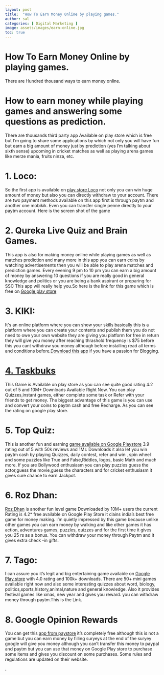 ```yaml
---
layout: post
title:  "How To Earn Money Online by playing games."
author: sal
categories: [ Digital Marketing ]
image: assets/images/earn-online.jpg
toc: true
---
```


# How To Earn Money Online by playing games.
There are Hundred thousand ways to earn money online.

# How to earn money while playing games and answering some questions as prediction.

There are thousands third party app Available on play store which is free but I’m going to share some applications by which not only you will have fun but earn a big amount of money just by prediction (yes I’m talking about sixth sense) upcoming in cricket matches as well as playing arena games like merze mania, fruits ninza, etc.


# 1. Loco:
So the first app is available on [play store Loco](https://play.google.com/store/apps/details?id=com.showtimeapp) not only you can win huge amount of money but also you can directly withdraw to your account. There are two payment methods available on this app first is through paytm and another one mobikik. Even you can transfer single penne directly to your paytm account. Here is the screen shot of the game


# 2. Qureka Live Quiz and Brain Games.

This app is also for making money online while playing games as well as matches prediction and many more in this app you can earn coins by watching advertisements then you will be able to play arena matches and prediction games. Every evening 9 pm to 10 pm you can earn a big amount of money by answering 10 questions if you are really good in general knowledge and politics or you are being a bank aspirant or preparing for SSC This app will really help you.So here is the link for this game which is free on [Google play store](https://play.google.com/store/apps/details?id=qureka.live.game.show)


# 3. KIKI:

It's an online platform where you can show your skills basically this is a platform where you can create your contents and publish them you do not need to owe your own website they are giving you platform for free in return they will give you money after reaching thrashold frequency is $75 before this you cant withdraw you money although before installing read all terms and conditions before.[Download this app](https://play.google.com/store/apps/details?id=com.kikitime.app) if you have a passion for Blogging.


# [4. Taskbuks](https://play.google.com/store/apps/details?id=com.taskbucks.taskbucks)


This Game is Available on play store as you can see quite good rating 4.2 out of 5 and 10M+ Downloads Available Right Now. You can play Quizzes,instant games, either complete some task or Refer with your friends to get money. The biggest advantage of this game is you can use and convert your coins to paytm cash and free Recharge. As you can see the rating on google play store.


# 5. Top Quiz:

This is another fun and earning [game available on Google Playstore](https://play.google.com/store/apps/details?id=com.brainnr.trivia) 3.9 rating out of 5 with 50k reviews and 1M± Downloads it also let you win paytm cash by playing Quizzes, daily contest, refer and win , spin wheel and some puzzles like True and False,Riddles, logos, basic Math and much more. If you are Bollywood enthusiasm you can play puzzles guess the actor,guess the movie,guess the characters and for cricket enthusiasm it gives sure chance to earn Jackpot.

# 6. Roz Dhan:

[Roz Dhan](https://play.google.com/store/apps/details?id=videos.share.rozdhan) is another fun level game Downloaded by 10M+ users the current Rating is 4.2* free available on Google Play Store it clains india’s best free game for money making. I’m quietly impressed by this game because unlike other games you can earn money by walking and like other games it has action, adventures games, puzzles, quizzes and for the first time it gives you 25 rs as a bonus. You can withdraw your money through Paytm and it gives extra check -in gifts.

# 7. Tago:
I can assure you it’s legit and big entertaining game available on [Google Play store](https://play.google.com/store/apps/details?id=com.sgiggle.production) with 4.0 rating and 100k+ downloads. There are 50+ mini games available right now and also some interesting quizzes about word, biology, politics,sports,history,animal,nature and general knowledge. Also it provides festival games like xmas, new year and gives you reward. you can withdraw money through paytm.This is the Link.

# 8. Google Opinion Rewards
You can get this [app from paystore](https://play.google.com/store/apps/details?id=com.google.android.apps.paidtasks) it’s completely free although this is not a game but you can earn money by filling suryeys at the end of the suryey google will give you money although you can’t transfer this money to paypal and paytm but you can use that money on Google Play store to purchase some items and gives you discount on some purchases. Some rules and regulations are updated on their website.
















.
